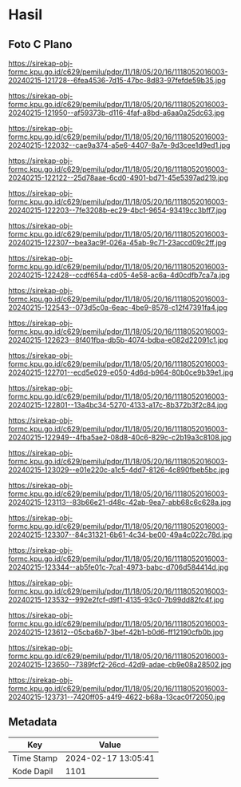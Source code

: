 # Hasil

## Foto C Plano

https://sirekap-obj-formc.kpu.go.id/c629/pemilu/pdpr/11/18/05/20/16/1118052016003-20240215-121728--6fea4536-7d15-47bc-8d83-97fefde59b35.jpg

https://sirekap-obj-formc.kpu.go.id/c629/pemilu/pdpr/11/18/05/20/16/1118052016003-20240215-121950--af59373b-d116-4faf-a8bd-a6aa0a25dc63.jpg

https://sirekap-obj-formc.kpu.go.id/c629/pemilu/pdpr/11/18/05/20/16/1118052016003-20240215-122032--cae9a374-a5e6-4407-8a7e-9d3cee1d9ed1.jpg

https://sirekap-obj-formc.kpu.go.id/c629/pemilu/pdpr/11/18/05/20/16/1118052016003-20240215-122122--25d78aae-6cd0-4901-bd71-45e5397ad219.jpg

https://sirekap-obj-formc.kpu.go.id/c629/pemilu/pdpr/11/18/05/20/16/1118052016003-20240215-122203--7fe3208b-ec29-4bc1-9654-93419cc3bff7.jpg

https://sirekap-obj-formc.kpu.go.id/c629/pemilu/pdpr/11/18/05/20/16/1118052016003-20240215-122307--bea3ac9f-026a-45ab-9c71-23accd09c2ff.jpg

https://sirekap-obj-formc.kpu.go.id/c629/pemilu/pdpr/11/18/05/20/16/1118052016003-20240215-122428--ccdf654a-cd05-4e58-ac6a-4d0cdfb7ca7a.jpg

https://sirekap-obj-formc.kpu.go.id/c629/pemilu/pdpr/11/18/05/20/16/1118052016003-20240215-122543--073d5c0a-6eac-4be9-8578-c12f47391fa4.jpg

https://sirekap-obj-formc.kpu.go.id/c629/pemilu/pdpr/11/18/05/20/16/1118052016003-20240215-122623--8f401fba-db5b-4074-bdba-e082d22091c1.jpg

https://sirekap-obj-formc.kpu.go.id/c629/pemilu/pdpr/11/18/05/20/16/1118052016003-20240215-122701--ecd5e029-e050-4d6d-b964-80b0ce9b39e1.jpg

https://sirekap-obj-formc.kpu.go.id/c629/pemilu/pdpr/11/18/05/20/16/1118052016003-20240215-122801--13a4bc34-5270-4133-a17c-8b372b3f2c84.jpg

https://sirekap-obj-formc.kpu.go.id/c629/pemilu/pdpr/11/18/05/20/16/1118052016003-20240215-122949--4fba5ae2-08d8-40c6-829c-c2b19a3c8108.jpg

https://sirekap-obj-formc.kpu.go.id/c629/pemilu/pdpr/11/18/05/20/16/1118052016003-20240215-123029--e01e220c-a1c5-4dd7-8126-4c890fbeb5bc.jpg

https://sirekap-obj-formc.kpu.go.id/c629/pemilu/pdpr/11/18/05/20/16/1118052016003-20240215-123113--83b66e21-d48c-42ab-9ea7-abb68c6c628a.jpg

https://sirekap-obj-formc.kpu.go.id/c629/pemilu/pdpr/11/18/05/20/16/1118052016003-20240215-123307--84c31321-6b61-4c34-be00-49a4c022c78d.jpg

https://sirekap-obj-formc.kpu.go.id/c629/pemilu/pdpr/11/18/05/20/16/1118052016003-20240215-123344--ab5fe01c-7ca1-4973-babc-d706d584414d.jpg

https://sirekap-obj-formc.kpu.go.id/c629/pemilu/pdpr/11/18/05/20/16/1118052016003-20240215-123532--992e2fcf-d9f1-4135-93c0-7b99dd82fc4f.jpg

https://sirekap-obj-formc.kpu.go.id/c629/pemilu/pdpr/11/18/05/20/16/1118052016003-20240215-123612--05cba6b7-3bef-42b1-b0d6-ff12190cfb0b.jpg

https://sirekap-obj-formc.kpu.go.id/c629/pemilu/pdpr/11/18/05/20/16/1118052016003-20240215-123650--7389fcf2-26cd-42d9-adae-cb9e08a28502.jpg

https://sirekap-obj-formc.kpu.go.id/c629/pemilu/pdpr/11/18/05/20/16/1118052016003-20240215-123731--7420ff05-a4f9-4622-b68a-13cac0f72050.jpg


## Metadata

| Key        | Value               |
| ---------- | ------------------- |
| Time Stamp | 2024-02-17 13:05:41 |
| Kode Dapil | 1101                |



